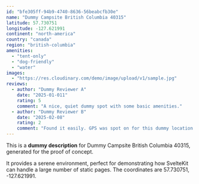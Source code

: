```yaml
---
id: "bfe305ff-94b9-4740-8636-56beabcfb30e"
name: "Dummy Campsite British Columbia 40315"
latitude: 57.730751
longitude: -127.621991
continent: "north-america"
country: "canada"
region: "british-columbia"
amenities:
  - "tent-only"
  - "dog-friendly"
  - "water"
images:
  - "https://res.cloudinary.com/demo/image/upload/v1/sample.jpg"
reviews:
  - author: "Dummy Reviewer A"
    date: "2025-01-011"
    rating: 5
    comment: "A nice, quiet dummy spot with some basic amenities."
  - author: "Dummy Reviewer B"
    date: "2025-02-08"
    rating: 2
    comment: "Found it easily. GPS was spot on for this dummy location."
---
```


This is a **dummy description** for Dummy Campsite British Columbia 40315, generated for the proof of concept.

It provides a serene environment, perfect for demonstrating how SvelteKit can handle a large number of static pages. The coordinates are 57.730751, -127.621991.
